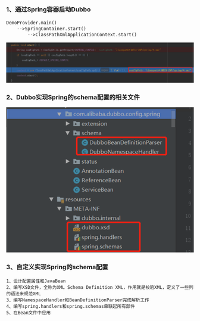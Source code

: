 ### 1、通过Spring容器启动Dubbo
```text
DemoProvider.main()
    -->SpringContainer.start()
        -->ClassPathXmlApplicationContext.start()
```
![avatar](./pic/019_dubbo.png)

### 2、Dubbo实现Spring的schema配置的相关文件
![avatar](./pic/020_dubbo.png)

### 3、自定义实现Spring的schema配置
```text
1、设计配置属性和JavaBean
2、编写XSD文件，全称为XML Schema Definition XML，作用就是校验XML，定义了一些列的语法来规范XML
3、编写NamespaceHandler和BeanDefinitionParser完成解析工作
4、编写spring.handlers和spring.schemas串联起所有部件
5、在Bean文件中应用
```